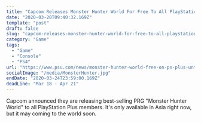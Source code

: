 ```yaml
---
title: "Capcom Releases Monster Hunter World For Free To All PlayStation Plus Members"
date: "2020-03-20T09:40:32.169Z"
template: "post"
draft: false
slug: "capcom-releases-monster-hunter-world-for-free-to-all-playstation-plus-members"
category: "Game"
tags:
  - "Game"
  - "Console"
  - "PS4"
url: "https://www.psu.com/news/monster-hunter-world-free-on-ps-plus-until-april-21/"
socialImage: "/media/MonsterHunter.jpg"
endDate: "2020-03-24T23:59:00.169Z"
deadLine: "Mar 18 - Apr 21"
---
```


Capcom announced they are releasing best-selling PRG "Monster Hunter World" to all PlayStation Plus members. It's only available in Asia right now, but it may coming to the world soon.